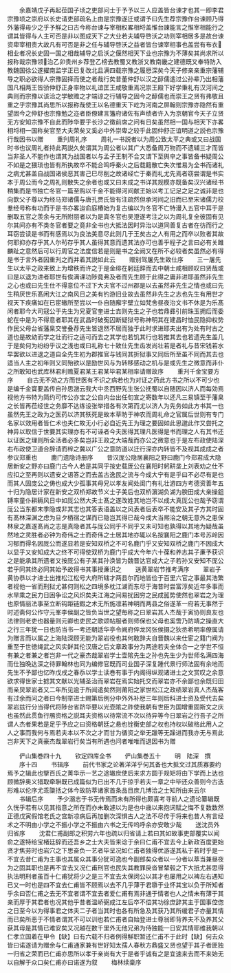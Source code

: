 <!-- { "loadSidebar": true } -->
　　余嘉靖戊子再起莅国子顷之吏部问士于予予以三人应盖皆台谏才也其一即李君宗豫顷之崇府以长史请吏部疏名上由是宗豫遂迁或谓予曰先生荐宗豫作台谏顾乃得外藩得毋少之乎予觧之曰古今称台谏与宰相权畧相埒盖惟台諌能言之惟宰相能行之谓其皆得与人主可否是非以图成天下之大业若夫辅导啓沃之功则宰相居多是故台谏资卑宰相责大故凡有可否是非之任与辅导啓沃之益者皆台谏宰相事也盖尝有布衣相业者况长史固一国之相哉辅导之启沃之偃然相天下业也宗豫为不薄矣其尚求所以报称哉宗豫领治乙卯贵州乡荐登乙榜去教蜀又教浙又教南畿之建德既又奉特防入教魏国徐公遂擢南监学正已复改北且满四载宗豫之履厯深矣今天子修亲亲重宗藩辅导之职必欲得人宗豫固择而使之者哉行矣昔董仲舒以汉之醇儒逺过公孙辈乃出相藩国凡相两王皆骄仲舒正身率物以礼谊匡王咸敬重焉况崇王殿下好学秉礼有汉河间之典则而宗豫以该洽之学敏赡之才端谅之行辅导之固今之醇儒也而崇王之贤有弗敬且重之乎宗豫其尚思所以报称哉使王以名德重天下屹为河南之屏翰则宗豫亦隐然有重望固今之仲舒也宗豫勉之迩者臣僚建言籓府诸佐有声绩者许入为京朝官今天子立贤无方安知宗豫不自此而陟华要乎长沙之徴前席之问有日矣虽然相一国与相天下亦畧相埒相一国称矣官至大夫荣矣又奚必中外崇卑之较乎此固仲舒正谊明道之説也宗豫行哉因书以赠
　　重刋周礼序
　　周礼一书説者以为周公致太平之典或又曰战国时书也议周礼者持此两説久矣谓其为周公者以其广大悉备周万物而不遗辅三才而皆当非圣人不能作也谓其为战国者以与孟子王制不合又谓下至舆皁之事皆备书疑周公不如是之猥琐也皆有所执故卒不能合鸣呼秦火之后载籍散亡失次惟易为全书而诸礼之病尤甚盖自战国诸侯恶其害己巳尽削之故诸经亡于秦而礼尤先焉者窃尝谓是书实本于周公而今之周礼则散失之余者也或又曰未成之书详其规模亦既备矣汉兴诸经书稍集而是书独亡冬官一篇至购以千金不能得河间献玊始以考工记足之足之诚非是也向歆父子尊以为经马郑诸儒与唐孔贾氏皆有注疏然但承河间之旧而已至宋诸儒力校羣经号称有功而于是书亦畧迨俞庭椿始为复古编以为冬官不亡特漫入五官中耳于是删取五官之羡余与无所附丽者以为是真冬官也吴澄遂考注之以为周礼复全彼固有见尔其间亦有不类冬官者要之竟非全书也大抵法因时异治以道同善复古者在彷而行之耳窃尝读是书而有感焉以为良法美意尽此则几于王矣古之人有用之而卒以败者其故何耶抑亦存乎其人尔茍存乎其人虽得其意而遗其法亦可也善乎程子之言曰必有关雎麟趾之意然后可以行周官之法度信若是则是书之全阙又在所不必较者矣虽然必有得是书于言外者因重刋之而并着其説如此云
　　赠别驾屠先生致仕序
　　三一屠先生以太平之政来致上为增秩而许之于是金绯在躬廷辞而去中朝士咸相顾叹曰贤哉或曰是以退为进者耶世有俟满课功陟竟弗及者而先生顾于此得之庸非进耶虽然非先生之心也或曰先生仕不得意位不过下大夫官不过州郡是以去虽然非先生之情也或曰先生稍厌世乐髙闲大江之南风日之美有钓游旧业故去虽然非先生之志也先生有用世才视天下疾痛如在已宦辙所至尝以一仆自随廨宇壁立如梵舍昼夜治文书不休是为乐髙闲者耶今大司冦公于先生为兄夏官奎进士壵则先生之子也若鼎彞引前珠玉拥后而委蛇在中是为不得意者耶其在武昌时破寃囚断疑狱号称神明其在建昌时恤民隐抑权势作民父母台省藩臬交誉叠荐先生皆退然不居而独于此时求进耶夫出有为处有时古之道也是故幼而学之壮而行之适可而去之其学也若饥其行也若推其去也若遗先生盖几于是矣何为纷纷乎议之浅也或曰礼称七十致仕先生齿发尚壮若是者礼与昔宋钱若水早罢欲以进退之道自全先生初为郡推官与钱同其折狱事又同后所至虽不同而其去也适当人主之初年则又同殆欲以是励世风与为转移感动之机与是或先生之微意而非仆之所敢知也武库林君利赡夏君某王君某毕君某相率请赠故序
　　重刋千金宝要方序
　　自古无不効之方而世医有不识之病若也为对证之药此方书之所以不可少也是编千金寳要盖传自孙思邈云我大中丞西野先生张公抚蜀以自随因以济人而每効焉视他方书特为简约可传公亦宝之公自内台出任旬宣之寄数年以还凡三易镇至于藩臬之长皆再莅经世之务靡不达练设张举措各有次第而尤以济人为先务如此方书其一也虽然先王之政为之医药以济其殀死是故本草昉于神农而周礼命之官属后世则有专门名家以效用者皆仁术也夫仁故无小行必自近先王为理之要固如此思邈此作又尝托之神异以取信于世要其实理亦有不可诬者今夫医得其理凡医得是书而理之人有其书还以证医之理则所全活者必多矣岂非王政之大端哉而亦公之微意也于是左布政使陆深右布政使卫道合辞请而梓之冀以广公之意防道以迁行深亦内转皆不及视其成成之者参议郑重也
　　鹿门遗隐诗册序
　　昔汉厐公隐居襄阳之野曰鹿门今郑君成大隐居新安之野亦曰鹿门古今人若是其同乎按史载厐公在襄阳时躬耕垄上刘表劝之仕不应扣之至再则以遗安之语答之而去盖古逸民之流与今成大宁有是乎曰不必尽有是也而其人固庞公之俦也成大少孤事其母兄以孝友闻处闺门有礼壮游四方考德资善年五十归为隐居计家在新安之双桥郑故节义士子美后也双桥濵湖负湖为腴田成大亲操鉏镈率童仆耕耨风日中如厐公然大夫士髙之遂改姓其地岂不以成大真厐公也哉予窃谓厐公当东都末季隐或非其志也其答表语盖以之风表者后表卒不能安及其子方其时固有髙林深渊之虑为旦夕栖宿之谋而已隐岂其得已哉今成大当熈洽之朝无意外之患保林泉之嘉遂髙尚之志是真隐者其与厐公同乎不同乎又未可知也孰得以其地为疑哉虽然地之灵胜者必钟为奇伟之士而奇伟之士居其地亦辄以名按襄阳之鹿门本号苏岭因习郁而得名因厐公而遂显若是安知双桥之不可名鹿门乎又安知双桥之鹿门不因成大以显乎又安知成大之终不可得使双桥为鹿门乎成大今年六十葆和养志其子亷予获识之是能承其所遗者又按厐公有子某其孙涣皆为魏晋达官成大之子若孙又安知不厐公若乎同其终必同其始予故得书其事授亷识之
　　送黄翠岩节推考满序
　　翠岩子黄协恭以才进士出推松江松号大府所辖才两县尔而地皆俭于百里六官之事最其浩繁者视他一省而刑狱尤甚何则松之四境多枕江湖而东尽于海昔时尝富淳矣近年多事而水旱乘之民力日困争讼之风炽矣夫江海之间易扰困穷之民成嚚势使然也翠岩之为理也原情丽法事至立断钩距链鍜之术无所施凛若神明而两县之俗遂革一府若无事然于时述斋何公作守元峯李侯副之皆负当世之望毎称之曰翠岩其人杰哉于寅协则良友也法律则老吏也器量则元卿也吏民之歌颂帖服者则师保也父母也奚啻乃防靖之操直大之行三年犹一日也防当书一考还朝适华亭令阙府倅龙冈张侯摄之狄丞希明率僚属请为赠言而以属之上海陆深顾无能为翠岩役也其何敢辞夫自晋魏以来仕宦之籍门阀为重至于世徳绳武之风实鲜其伦汉唐之后文章政事分为两途若夫全体合一之学世不恒有兼之者兼之者岂非一代之豪杰哉翠岩学士壶隂先生之孙也先生少为世师名满四海而仕独晩达深之待罪翰林也同为编修官既而司业国子深复踵代景行师法固有余地而先生不予鄙也忆昨戊戌之春忝以学士读巻有事于内阁得纵观诸进士之文赏叹之余意欲求得世家士摅其文献以光辅圣治而翠岩在焉实始托交而翠岩亦不余鄙也余既归田而亲炅翠岩者又二年所见逾于所闻逺矣然则莆阳之家世松江之政绩翠岩真人杰哉客有过余而问之者曰今制举进士赐第后例分中外外补厯三年则后科进士资及受代去矣翠岩兹行分当得代将陟台省跻华要以光壶隂之祚使我朝有世臣为国增重固斯文之庆也虽然此贯鱼行鴈资格之説耳夫资格以待常流不次以待异等今日翠岩之行吾子之所谓人杰者果若是足乎予应之曰资格朝廷之悬也铨衡吏部之权也持权以破格此用人之人之事而我何与焉若夫本以不次之才而甘为循资之举无躐等无躁进而我亦无与焉此岂非天下之真豪杰哉翠岩行矣当有所遇也问者唯唯而退因书为赠



　　俨山集巻四十九
　　钦定四库全书
　　俨山集巻五十
　　明　陆深　撰
　　序十四
　　书辑序
　　前代书家之论著洋洋乎何其备也大抵文过其质寡要约焉予之辑此也擥百氏之菁华示一艺之途辙庶使后来求方圆于规矩将由下学而上达也顾微辞奥义猎取牵聨既已成篇似为已出不几于掠乎若夫一章之中毕还众善则今古迭形难以伦序尤乖櫽括之体今故防萃诸家首条品目庶几博洽之士知所由来云尔
　　书辑后序
　　予少溺志于书无传焉而未有所得也颇喜考寻前人之遗论纂辑既久恍乎若有以见其指意之所在而亦未敢遽以为是也中歳以来抱词赋之悔不复数数然正德戊寅假馆老氏之宫新凉病后再加删次深惧古人之法不尽传于将来也昔人有言经术之不明由小学之不振小学之不振由六书之无传呜呼余亦安敢少哉
　　送沈员外归省序
　　沈君仁甫副郎之积劳六年也疏以归省请上若曰其如故事吏部覆实以闻俞之遂特给宝楮廷辞而还吾乡之士大夫皆来谂于余曰仁甫不宜去今上新政百度更始贤才焦劳时也岩穴之下思奋负一艺者毕呈况如仁甫者独得优游遂其私于若时乎是一不宜去昔仁甫为主事也其属众其事分犹可逸也今副郎矣众者以一分者以萃当兼昼夜为之固其职也是再不宜去又况仁甫刑官也民失其教罪戾沓冒辇毂之下大扺尤甚思得执法明刑者虽百十仁甫犹将少之是三不宜去太保闵公以其才也屡用之以裨左右遇知已又一时也是四不宜去仁甫皆不顾焉以去不几乎薄于君隳于业怀其宝以负于所知者乎余曰否仁甫之去无不宜者谓不宜去者爱仁甫有焉非通于情者也人之情未有薄于其亲而厚于其君者也况其他乎昔者温峤弼成江左后卒不偿其功徐庶辞其主于国事倥偬之日至今以为得事君之体夫二子者当其时也各有所急及其获乃其所缓君子亦量其情而已矣所恶于不情者谓其不可以训也若仁甫者自始登进士尊翁即背养夫不及养其父获其母是其情已难安矣又况越在数千里外无他兄弟为侍独能一日安其情耶维我朝以仁孝立国着在甲令【缺】曰有六载不归者例得觧职暂还仁甫不于此时【缺】何去众皆曰诺遂请为赠余与仁甫通家兼有世好知太孺人春秋方鼎盛又贤也望于其子者匪独一归省之荣而已仁甫亦思所以孝于亲尚有大于是者乎诚有之是宜速来去而不来始无以自解于众口矣仁甫亦曰诺遂为叙
　　梅林续稾序
